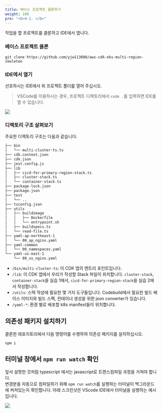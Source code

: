 ```yaml
---
title: 베이스 프로젝트 클론하기
weight: 100
pre: "<b>4-1. </b>"
---
```


작업을 할 프로젝트를 클론하고 IDE에서 엽니다.

### 베이스 프로젝트 클론
```
git clone https://github.com/yjw113080/aws-cdk-eks-multi-region-skeleton
```

### IDE에서 열기
선호하시는 IDE에서 위 프로젝트 폴더를 열어 주십시오.
> VSCode를 이용하시는 경우, 프로젝트 디렉토리에서 `code .`를 입력하면 IDE를 열 수 있습니다.

![](images/20-deploy-clusters/ide.png)

### 디렉토리 구조 살펴보기
주요한 디렉토리 구조는 다음과 같습니다.
```bash
├── bin
│   └── multi-cluster-ts.ts
├── cdk.context.json
├── cdk.json
├── jest.config.js
├── lib
│   ├── cicd-for-primary-region-stack.ts
│   ├── cluster-stack.ts
│   └── container-stack.ts
├── package-lock.json
├── package.json
├── test
│   └── ..
├── tsconfig.json
├── utils
│   ├── buildimage
│   │   ├── Dockerfile
│   │   └── entrypoint.sh
│   ├── buildspecs.ts
│   └── read-file.ts
├── yaml-ap-northeast-1
│   └── 00_ap_nginx.yaml
├── yaml-common
│   └── 00_namespaces.yaml
└── yaml-us-east-1
    └── 00_us_nginx.yaml
```
* `/bin/multi-cluster-ts`: 이 CDK 앱의 엔트리 포인트입니다.
* `/lib`: 이 CDK 앱에서 우리가 작성할 Stack 파일이 위치합니다. `cluster-stack`, `container-stack`을 실습 1에서, `cicd-for-primary-region-stack`을 실습 2에서 작성합니다.
* `/utils`: 스택 작성에 필요한 몇 가지 도구들입니다. Codebuild에서 필요한 빌드 베이스 이미지와 빌드 스펙, 컨테이너 생성을 위한 json converter가 있습니다.
* `/yaml-*`: 환경 별로 배포할 k8s manifest들이 위치합니다. 


## 의존성 패키지 설치하기
클론한 레포지토리에서 다음 명령어를 수행하여 의존성 패키지를 설치하십시오.

```
npm i
```

## 터미널 창에서 `npm run watch` 확인
앞서 설명한 것처럼 typescript 에서는 javascript로 트랜스컴파일 과정을 거쳐야 합니다.  
변경분을 자동으로 컴파일하기 위해 `npm run watch`를 실행하는 터미널이 백그라운드에 켜져있는지 확인합니다.
아래 스크린샷은 VScode IDE에서 터미널을 실행하는 예시입니다.

![](/images/20-single-region/npm-run-watch.png)
